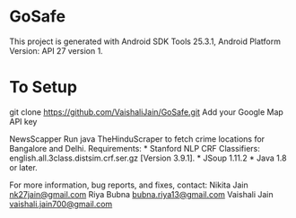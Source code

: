 # GoSafe

This project is generated with Android SDK Tools 25.3.1, Android Platform Version: API 27 version 1.

# To Setup

git clone https://github.com/VaishaliJain/GoSafe.git
Add your Google Map API key

NewsScapper
Run java TheHinduScraper to fetch crime locations for Bangalore and Delhi. 
Requirements:
	* Stanford NLP CRF Classifiers: english.all.3class.distsim.crf.ser.gz [Version 3.9.1].
	* JSoup 1.11.2
	* Java 1.8 or later.

For more information, bug reports, and fixes, contact:
    Nikita Jain 	<nk27jain@gmail.com>
    Riya Bubna  	<bubna.riya13@gmail.com>
    Vaishali Jain 	<vaishali.jain700@gmail.com>